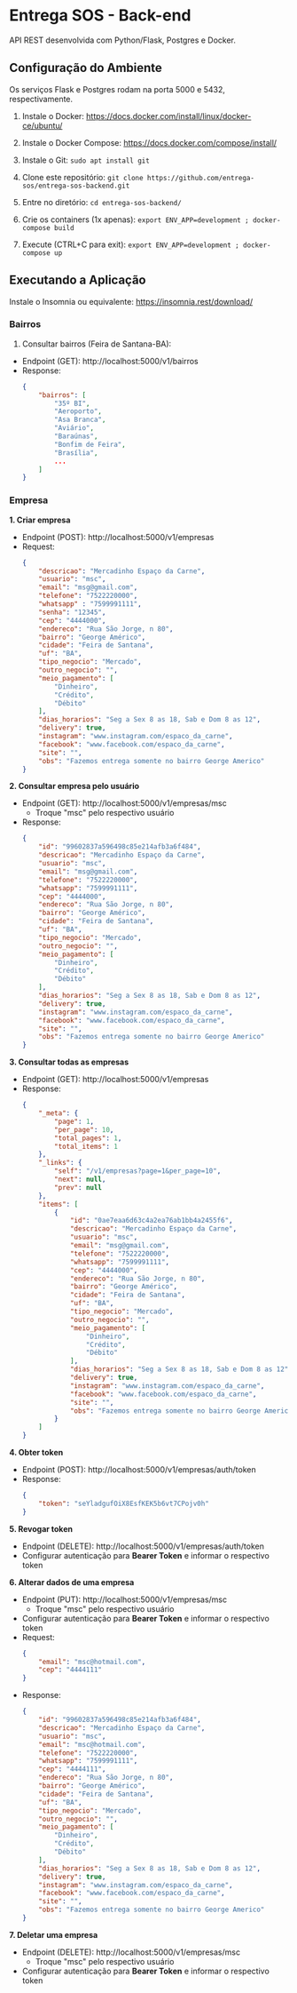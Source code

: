 # Entrega SOS - Back-end

API REST desenvolvida com Python/Flask, Postgres e Docker.


## Configuração do Ambiente

Os serviços Flask e Postgres rodam na porta 5000 e 5432, respectivamente.

1. Instale o Docker: https://docs.docker.com/install/linux/docker-ce/ubuntu/

2. Instale o Docker Compose: https://docs.docker.com/compose/install/

2. Instale o Git: ```sudo apt install git```

3. Clone este repositório: ```git clone https://github.com/entrega-sos/entrega-sos-backend.git```

4. Entre no diretório: ```cd entrega-sos-backend/```

5. Crie os containers (1x apenas): ```export ENV_APP=development ; docker-compose build```

6. Execute (CTRL+C para exit): ```export ENV_APP=development ; docker-compose up```


## Executando a Aplicação

Instale o Insomnia ou equivalente: https://insomnia.rest/download/

### Bairros
1. Consultar bairros (Feira de Santana-BA):
- Endpoint (GET): http://localhost:5000/v1/bairros
- Response:
    ```JSON
    {
        "bairros": [
            "35º BI",
            "Aeroporto",
            "Asa Branca",
            "Aviário",
            "Baraúnas",
            "Bonfim de Feira",
            "Brasília",
            ...
        ]
    }
    ```

### Empresa

**1. Criar empresa**
- Endpoint (POST): http://localhost:5000/v1/empresas
- Request:
    ```JSON
    {
        "descricao": "Mercadinho Espaço da Carne",
        "usuario": "msc",
        "email": "msg@gmail.com",
        "telefone": "7522220000",
        "whatsapp" : "7599991111",
        "senha": "12345",
        "cep": "4444000",
        "endereco": "Rua São Jorge, n 80",
        "bairro": "George Américo",
        "cidade": "Feira de Santana",
        "uf": "BA",
        "tipo_negocio": "Mercado",
        "outro_negocio": "",
        "meio_pagamento": [
            "Dinheiro",
            "Crédito",
            "Débito"
        ],
        "dias_horarios": "Seg a Sex 8 as 18, Sab e Dom 8 as 12",
        "delivery": true,
        "instagram": "www.instagram.com/espaco_da_carne",
        "facebook": "www.facebook.com/espaco_da_carne",
        "site": "",
        "obs": "Fazemos entrega somente no bairro George Americo"
    }
    ```

**2. Consultar empresa pelo usuário**
- Endpoint (GET): http://localhost:5000/v1/empresas/msc
    - Troque "msc" pelo respectivo usuário
- Response:
    ```JSON
    {
        "id": "99602837a596498c85e214afb3a6f484",
        "descricao": "Mercadinho Espaço da Carne",
        "usuario": "msc",
        "email": "msg@gmail.com",
        "telefone": "7522220000",
        "whatsapp": "7599991111",
        "cep": "4444000",
        "endereco": "Rua São Jorge, n 80",
        "bairro": "George Américo",
        "cidade": "Feira de Santana",
        "uf": "BA",
        "tipo_negocio": "Mercado",
        "outro_negocio": "",
        "meio_pagamento": [
            "Dinheiro",
            "Crédito",
            "Débito"
        ],
        "dias_horarios": "Seg a Sex 8 as 18, Sab e Dom 8 as 12",
        "delivery": true,
        "instagram": "www.instagram.com/espaco_da_carne",
        "facebook": "www.facebook.com/espaco_da_carne",
        "site": "",
        "obs": "Fazemos entrega somente no bairro George Americo"
    }
    ```

**3. Consultar todas as empresas**
- Endpoint (GET): http://localhost:5000/v1/empresas
- Response:
    ```JSON
    {
        "_meta": {
            "page": 1,
            "per_page": 10,
            "total_pages": 1,
            "total_items": 1
        },
        "_links": {
            "self": "/v1/empresas?page=1&per_page=10",
            "next": null,
            "prev": null
        },
        "items": [
            {
                "id": "0ae7eaa6d63c4a2ea76ab1bb4a2455f6",
                "descricao": "Mercadinho Espaço da Carne",
                "usuario": "msc",
                "email": "msg@gmail.com",
                "telefone": "7522220000",
                "whatsapp": "7599991111",
                "cep": "4444000",
                "endereco": "Rua São Jorge, n 80",
                "bairro": "George Américo",
                "cidade": "Feira de Santana",
                "uf": "BA",
                "tipo_negocio": "Mercado",
                "outro_negocio": "",
                "meio_pagamento": [
                    "Dinheiro",
                    "Crédito",
                    "Débito"
                ],
                "dias_horarios": "Seg a Sex 8 as 18, Sab e Dom 8 as 12",
                "delivery": true,
                "instagram": "www.instagram.com/espaco_da_carne",
                "facebook": "www.facebook.com/espaco_da_carne",
                "site": "",
                "obs": "Fazemos entrega somente no bairro George Americo"
            }
        ]
    }
    ```
    
**4. Obter token**
- Endpoint (POST): http://localhost:5000/v1/empresas/auth/token
- Response:
    ```JSON
    {
        "token": "seYladgufOiX8EsfKEK5b6vt7CPojv0h"
    }
    ```

**5. Revogar token**
- Endpoint (DELETE): http://localhost:5000/v1/empresas/auth/token
- Configurar autenticação para **Bearer Token** e informar o respectivo token

**6. Alterar dados de uma empresa**
- Endpoint (PUT): http://localhost:5000/v1/empresas/msc
    - Troque "msc" pelo respectivo usuário
- Configurar autenticação para **Bearer Token** e informar o respectivo token
- Request:
    ```JSON
    {
        "email": "msc@hotmail.com",
        "cep": "4444111"
    }
    ```
- Response:
    ```JSON
    {
        "id": "99602837a596498c85e214afb3a6f484",
        "descricao": "Mercadinho Espaço da Carne",
        "usuario": "msc",
        "email": "msc@hotmail.com",
        "telefone": "7522220000",
        "whatsapp": "7599991111",
        "cep": "4444111",
        "endereco": "Rua São Jorge, n 80",
        "bairro": "George Américo",
        "cidade": "Feira de Santana",
        "uf": "BA",
        "tipo_negocio": "Mercado",
        "outro_negocio": "",
        "meio_pagamento": [
            "Dinheiro",
            "Crédito",
            "Débito"
        ],
        "dias_horarios": "Seg a Sex 8 as 18, Sab e Dom 8 as 12",
        "delivery": true,
        "instagram": "www.instagram.com/espaco_da_carne",
        "facebook": "www.facebook.com/espaco_da_carne",
        "site": "",
        "obs": "Fazemos entrega somente no bairro George Americo"
    }
    ```

**7. Deletar uma empresa**
- Endpoint (DELETE): http://localhost:5000/v1/empresas/msc
    - Troque "msc" pelo respectivo usuário
- Configurar autenticação para **Bearer Token** e informar o respectivo token